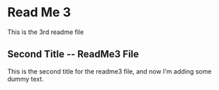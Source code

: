 # Read Me 3

This is the 3rd readme file

## Second Title -- ReadMe3 File
This is the second title for the readme3 file, and now I'm adding some dummy text.